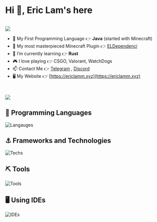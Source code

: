 # Hi 👋, Eric Lam's here
<!-- hidden -->
<img height="1" width="1" src="https://komarev.com/ghpvc/?username=eric2788&label=Profile%20views&color=0e75b6&style=flat" alt="eric2788" />
<p align="left"><img src="https://github-stats-alpha.vercel.app/api?username=eric2788&show_icons=true&count_private=true"></img></p>

- 👶 My First Programming Language 👉 **Java** (started with Minecraft)
- 👯 My most masterpieced Minecraft Plugin 👉 [ELDependenci](https://github.com/eldependenci)
- 🌱 I’m currently learning 👉 **Rust**
- 🎮 I love playing 👉 CSGO, Valorant, WatchDogs
- 📫 Contact Me 👉 [Telegram](https://t.me/eric1008818) , [Discord](https://discord.gg/Mt6jP4r)
- 🖥 My Website 👉 [https://ericlamm.xyz](https://ericlamm.xyz)

<br>
<p><img src="https://github-readme-stats.vercel.app/api/top-langs?username=eric2788&show_icons=true&locale=en&layout=compact&hide=html"></img></p>

## 📌 Programming Languages

![Langauges](https://skillicons.dev/icons?i=java,cs,python,js,ts,go,dart,html,css,kotlin&perline=10)

## ⚓ Frameworks and Technologies

![Techs](https://skillicons.dev/icons?i=regex,jquery,tailwindcss,androidstudio,flutter,react,vuejs,vuetify,materialui,playwright,wasm,dotnet,spring,expressjs&perline=10)
  
## ⛏ Tools

![Tools](https://go-skill-icons.vercel.app/api/icons?i=docker,svn,git,github,gitlab,githubactions,jenkins,githubcopilot,nginx,firebase,linux,bash,mongodb,mysql,postgres,redis,webpack,pnpm,maven&perline=10)
  
## 🖥️ Using IDEs

![IDEs](https://skillicons.dev/icons?i=idea,vscode,visualstudio&perline=10)
